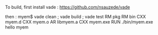 
To build, first install vade :
https://github.com/nsauzede/vade

then :
myem$ vade clean ; vade build ; vade test
	RM	pkg
	RM	bin
	CXX	myem.d
	CXX	myem.o
	AR	libmyem.a
	CXX	myem.exe
	RUN	./bin/myem.exe
hello myem

